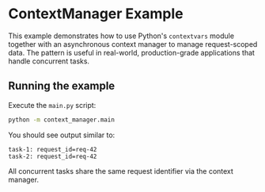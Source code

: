 # ContextManager Example

This example demonstrates how to use Python's `contextvars` module together with
an asynchronous context manager to manage request-scoped data. The pattern is
useful in real-world, production-grade applications that handle concurrent tasks.

## Running the example

Execute the `main.py` script:

```bash
python -m context_manager.main
```

You should see output similar to:

```
task-1: request_id=req-42
task-2: request_id=req-42
```

All concurrent tasks share the same request identifier via the context manager.
